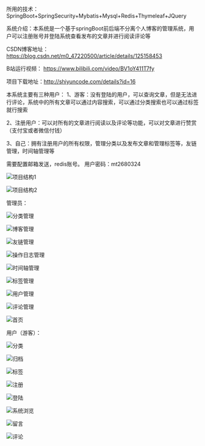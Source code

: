 所用的技术：SpringBoot+SpringSecurity+Mybatis+Mysql+Redis+Thymeleaf+JQuery

系统介绍：本系统是一个基于springBoot前后端不分离个人博客的管理系统，用户可以注册账号并登陆系统查看发布的文章并进行阅读评论等


CSDN博客地址：https://blog.csdn.net/m0_47220500/article/details/125158453

B站运行视频： https://www.bilibili.com/video/BV1oY411T7fy

项目下载地址：http://shiyuncode.com/details?id=16



本系统主要有三种用户：
1、游客：没有登陆的用户，可以查询文章，但是无法进行评论，系统中的所有文章可以通过内容搜索，可以通过分类搜索也可以通过标签就行搜索

2、注册用户：可以对所有的文章进行阅读以及评论等功能，可以对文章进行赞赏（支付宝或者微信付钱）

3、自己：拥有注册用户的所有权限，管理分类以及发布文章和管理标签等，友链管理，时间轴管理等

需要配置邮箱发送，redis账号。
用户密码：mt2680324


![项目结构1](./运行截图/项目结构1.png)

![项目结构2](./运行截图/项目结构2.png)

管理员：

![分类管理](./运行截图/管理员/分类管理.png)

![博客管理](./运行截图/管理员/博客管理.png)

![友链管理](./运行截图/管理员/友链管理.png)

![操作日志管理](./运行截图/管理员/操作日志管理.png)

![时间轴管理](./运行截图/管理员/时间轴管理.png)

![标签管理](./运行截图/管理员/标签管理.png)

![用户管理](./运行截图/管理员/用户管理.png)

![评论管理](./运行截图/管理员/评论管理.png)

![首页](./运行截图/管理员/首页.png)

用户（游客）：

![分类](./运行截图/游客/分类.png)

![归档](./运行截图/游客/归档.png)

![标签](./运行截图/游客/标签.png)

![注册](./运行截图/游客/注册.png)

![登陆](./运行截图/游客/登陆.png)

![系统浏览](./运行截图/游客/系统浏览.png)

![留言](./运行截图/游客/留言.png)

![评论](./运行截图/游客/评论.png)
